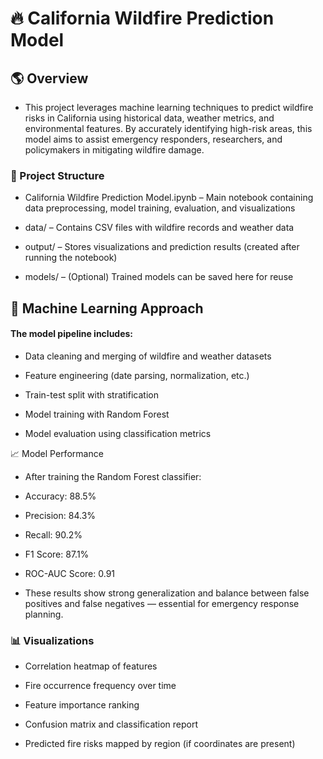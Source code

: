 # 🔥 California Wildfire Prediction Model

## 🌎 Overview
* This project leverages machine learning techniques to predict wildfire risks in California using historical data, weather metrics, and environmental features. By accurately identifying high-risk areas, this model aims to assist emergency responders, researchers, and policymakers in mitigating wildfire damage.

### 📁 Project Structure
* California Wildfire Prediction Model.ipynb – Main notebook containing data preprocessing, model training, evaluation, and visualizations

* data/ – Contains CSV files with wildfire records and weather data

* output/ – Stores visualizations and prediction results (created after running the notebook)

* models/ – (Optional) Trained models can be saved here for reuse



## 🧠 Machine Learning Approach
#### The model pipeline includes:

* Data cleaning and merging of wildfire and weather datasets

* Feature engineering (date parsing, normalization, etc.)

* Train-test split with stratification

* Model training with Random Forest

* Model evaluation using classification metrics

📈 Model Performance
* After training the Random Forest classifier:

* Accuracy: 88.5%

* Precision: 84.3%

* Recall: 90.2%

* F1 Score: 87.1%

* ROC-AUC Score: 0.91

* These results show strong generalization and balance between false positives and false negatives — essential for emergency response planning.

### 📊 Visualizations
* Correlation heatmap of features

* Fire occurrence frequency over time

* Feature importance ranking

* Confusion matrix and classification report

* Predicted fire risks mapped by region (if coordinates are present)

